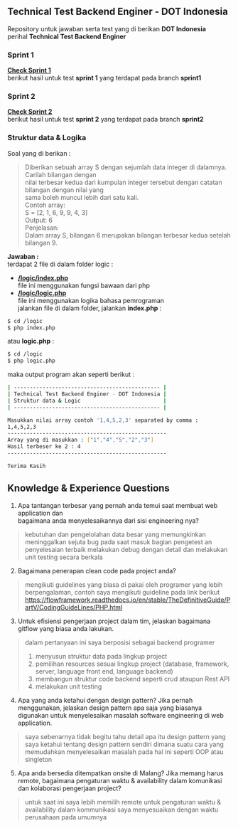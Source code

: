 ## Technical Test Backend Enginer - DOT Indonesia
Repository untuk jawaban serta test yang di berikan **DOT Indonesia**  
perihal **Technical Test Backend Enginer**  


### Sprint 1
**[Check Sprint 1](https://github.com/hengkydev/dot-requirements/tree/sprint1)**  
berikut hasil untuk test **sprint 1** yang terdapat pada branch **sprint1**
### Sprint 2
**[Check Sprint 2](https://github.com/hengkydev/dot-requirements/tree/sprint2)**  
berikut hasil untuk test **sprint 2** yang terdapat pada branch **sprint2**
 
### Struktur data & Logika
Soal yang di berikan :  
> Diberikan sebuah array S​ dengan sejumlah data integer di dalamnya. Carilah bilangan dengan  
nilai terbesar kedua​ dari kumpulan integer tersebut dengan catatan bilangan dengan nilai yang  
sama boleh muncul lebih dari satu kali.  
Contoh array:  
> S = [2, 1, 6, 9, 9, 4, 3]  
> Output​: 6  
> Penjelasan​:  
> Dalam array S, bilangan 6 merupakan bilangan terbesar kedua setelah bilangan 9.

**Jawaban :**  
terdapat 2 file di dalam folder logic :
  - **[/logic/index.php](logic/index.php)**  
    file ini menggunakan fungsi bawaan dari php
  - **[/logic/logic.php](logic/logic.php)**  
    file ini menggunakan logika bahasa pemrograman  
jalankan file di dalam folder, jalankan **index.php** : 
``` sh
$ cd /logic
$ php index.php
```
atau **logic.php** :  
``` sh
$ cd /logic
$ php logic.php
```
maka output program akan seperti berikut :  
``` sh
| ---------------------------------------------- |
| Technical Test Backend Enginer - DOT Indonesia |
| Struktur data & Logic                          |
| ---------------------------------------------- |

Masukkan nilai array contoh '1,4,5,2,3' separated by comma :
1,4,5,2,3
--------------------------------------------------
Array yang di masukkan : ["1","4","5","2","3"]
Hasil terbeser ke 2 : 4
--------------------------------------------------

Terima Kasih
```
## Knowledge & Experience Questions
1. Apa tantangan terbesar yang pernah anda temui saat membuat web application dan  
bagaimana anda menyelesaikannya dari sisi engineering nya?  
> kebutuhan dan pengelolahan data besar yang memungkinkan meninggalkan sejuta bug
> pada saat masuk bagian pengetest an
> penyelesaian terbaik melakukan debug dengan detail dan melakukan unit testing
> secara berkala

2. Bagaimana penerapan clean code pada project anda?
> mengikuti guidelines yang biasa di pakai oleh programer yang
> lebih berpengalaman, contoh saya mengikuti guideline pada link berikut
> https://flowframework.readthedocs.io/en/stable/TheDefinitiveGuide/PartV/CodingGuideLines/PHP.html

3. Untuk efisiensi pengerjaan project dalam tim, jelaskan bagaimana gitflow yang biasa
anda lakukan.
> dalam pertanyaan ini saya berposisi sebagai backend programer
> 1. menyusun struktur data pada lingkup project
> 2. pemilihan resources sesuai lingkup project 
>    (database, framework, server, language front end, language backend)
> 3. membangun struktur code backend seperti crud ataupun Rest API
> 4. melakukan unit testing

4. Apa yang anda ketahui dengan design pattern? Jika pernah menggunakan, jelaskan
design pattern apa saja yang biasanya digunakan untuk menyelesaikan masalah
software engineering di web application.
> saya sebenarnya tidak begitu tahu detail apa itu design pattern
> yang saya ketahui tentang design pattern sendiri
> dimana suatu cara yang memudahkan menyelesaikan masalah 
> pada hal ini seperti OOP atau singleton

5. Apa anda bersedia ditempatkan onsite di Malang? Jika memang harus remote,
bagaimana pengaturan waktu & availability dalam komunikasi dan kolaborasi
pengerjaan project?
> untuk saat ini saya lebih memilih remote
> untuk pengaturan waktu & availability dalam kommunikasi
> saya menyesuaikan dengan waktu perusahaan pada umumnya
